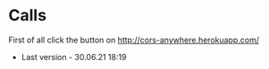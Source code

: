 # Calls
First of all click the button on http://cors-anywhere.herokuapp.com/
- Last version - 30.06.21 18:19
